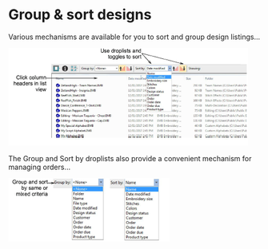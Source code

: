 # Group & sort designs

Various mechanisms are available for you to sort and group design listings...

![DesignLibrarySorted.png](assets/DesignLibrarySorted.png)

The Group and Sort by droplists also provide a convenient mechanism for managing orders...

![manage_designs00020.png](assets/manage_designs00020.png)
